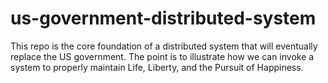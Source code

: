 # us-government-distributed-system
This repo is the core foundation of a distributed system that will eventually replace the US government. The point is to illustrate how we can invoke a system to properly maintain Life, Liberty, and the Pursuit of Happiness. 
